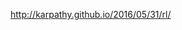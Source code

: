 

<!--
 * @version:
 * @Author:  StevenJokess https://github.com/StevenJokess
 * @Date: 2020-11-27 22:38:12
 * @LastEditors:  StevenJokess https://github.com/StevenJokess
 * @LastEditTime: 2020-11-27 22:38:13
 * @Description:
 * @TODO::
 * @Reference:
-->

http://karpathy.github.io/2016/05/31/rl/

